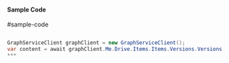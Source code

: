 #### Sample Code
#sample-code 

```C#

GraphServiceClient graphClient = new GraphServiceClient();
var content = await graphClient.Me.Drive.Items.Items.Versions.Versions.Content.Request().GetAsync();
*** 

```